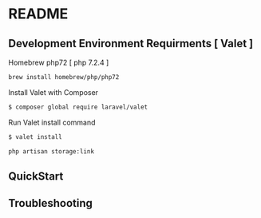 # README

## Development Environment Requirments [ Valet ]

Homebrew php72 [ php 7.2.4 ]
```sh
brew install homebrew/php/php72
```

Install Valet with Composer 
```sh
$ composer global require laravel/valet
```
Run Valet install command 
```sh
$ valet install 
```

```sh
php artisan storage:link
```

## QuickStart



## Troubleshooting
